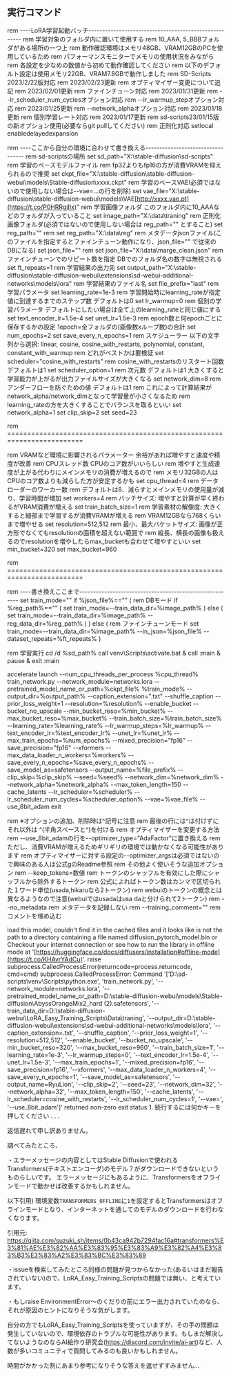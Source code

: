 ## 実行コマンド

rem ----LoRA学習起動バッチ------------------------------------------------------
rem 学習対象のフォルダ内に置いて使用する
rem 10_AAA, 5_BBBフォルダがある場所の一つ上
rem 動作確認環境はメモリ48GB、VRAM12GBのPCを使用しているため
rem パフォーマンスモニターでメモリの使用状況をみながら
rem 各設定を少なめの数値から初めて動作確認してください
rem 以下のデフォルト設定は使用メモリ22GB、VRAM7.8GBで動作しました
rem SD-Scripts 2023/2/22版対応 rem 2023/02/23更新
rem オプティマイザー変更について追記
rem 2023/02/01更新
rem ファインチューン対応
rem 2023/01/31更新
rem --lr_scheduler_num_cyclesオプション対応
rem --lr_warmup_stepオプション対応
rem 2023/01/25更新
rem --network_alphaオプション対応
rem 2023/01/18更新
rem 個別学習レート対応
rem 2023/01/17更新
rem sd-scripts23/01/15版の新オプション使用(必要ならgit pullしてください)
rem 正則化対応 setlocal enabledelayedexpansion

rem ----ここから自分の環境に合わせて書き換える----------------------------------
rem sd-scriptsの場所 set sd_path="X:\stable-diffusion\sd-scripts"
rem 学習のベースモデルファイル
rem fp32よりもfp16の方が消費VRAMを抑えられるので推奨
set ckpt_file="X:\stable-diffusion\stable-diffusion-webui\models\Stable-diffusion\xxxx.ckpt"
rem 学習のベースVAE(必須ではないので使用しない場合は--vae=...の行を削除)
set vae_file="X:\stable-diffusion\stable-diffusion-webui\models\VAE\[http://xxxx.vae.pt](https://t.co/P0HRRgjIIx)"
rem 学習画像フォルダ このフォルダ内に10_AAAなどのフォルダが入っていること set image_path="X:\data\traning"
rem 正則化画像フォルダ(必須ではないので使用しない場合は reg_path="" とすること)
set reg_path=""
rem set reg_path="X:\data\reg"
rem メタデータjsonファイル(このファイルを指定するとファインチューン動作になり、json_file="" で従来のDBになる)
set json_file=""
rem set json_file="X:\data\marge_clean.json"
rem ファインチューンでのリピート数を指定 DBでのフォルダ名の数字は無視される set ft_repeats=1 rem 学習結果の出力先
set output_path="X:\stable-diffusion\stable-diffusion-webui\extensions\sd-webui-additional-networks\models\lora"
rem 学習結果のファイル名
set file_prefix="last"
rem 学習パラメータ
set learning_rate=1e-3
rem 学習開始時にlearning_rateが指定値に到達するまでのステップ数 デフォルトは0
set lr_warmup=0
rem 個別の学習パラメータ デフォルトにしたい場合は全て上のlearning_rateと同じ値にする set text_encoder_lr=1.5e-4
set unet_lr=1.5e-3
rem epoch数と何epochごとに保存するかの設定 1epoch=全フォルダの(画像数xループ数)の合計 set num_epochs=2
set save_every_n_epochs=1
rem スケジューラー 以下の文字列から選択: linear, cosine, cosine_with_restarts, polynomial, constant, constant_with_warmup
rem どれがベストかは要検証
set scheduler="cosine_with_restarts"
rem cosine_with_restartsのリスタート回数 デフォルトは1
set scheduler_option=1
rem 次元数 デフォルトは1 大きくすると学習能力が上がるが出力ファイルサイズが大きくなる set network_dim=8
rem アンダーフローを防ぐための値 デフォルトは1
rem これによって計算結果がnetwork_alpha/network_dimとなって学習量が小さくなるため
rem learning_rateの方を大きくすることでバランスを取るといい
set network_alpha=1
set clip_skip=2
set seed=23

rem =========================================================================

rem VRAMなど環境に影響されるパラメーター 余裕があれば増やすと速度や精度が改善
rem CPUスレッド数 CPUのコア数がいいらしい
rem 増やすと生成速度が上がる代わりにメインメモリの消費が増えるので
rem メモリ32GBの人はCPUのコア数よりも減らした方が安定するかも
set cpu_thread=4 rem データローダーのワーカー数
rem デフォルトは8、減らすとメインメモリの使用量が減り、学習時間が増加
set workers=4 rem バッチサイズ: 増やすと計算が早く終わるがVRAM消費が増える
set train_batch_size=1 rem 学習素材の解像度: 大きくすると細部まで学習するが消費VRAMが増える
rem VRAM12GBなら768くらいまで増やせる
set resolution=512,512
rem 最小、最大バケットサイズ: 画像が正方形でなくてもresolutionの面積を超えない範囲で rem 縦長、横長の画像も扱えるのでresolutionを増やしたらmax_bucketも合わせて増やすといい set min_bucket=320 set max_bucket=960

rem =========================================================================

rem ----書き換えここまで--------------------------------------------------------
set train_mode="" if %json_file%=="" (
rem DBモード if %reg_path%=="" (
set train_mode=--train_data_dir=%image_path% ) else ( set train_mode=--train_data_dir=%image_path% --reg_data_dir=%reg_path% ) ) else ( rem ファインチューンモード set train_mode=--train_data_dir=%image_path% --in_json=%json_file% --dataset_repeats=%ft_repeats% )

rem 学習実行 cd /d
%sd_path% call venv\Scripts\activate.bat & call :main & pause & exit :main 

accelerate launch --num_cpu_threads_per_process %cpu_thread% train_network.py
--network_module=networks.lora
--pretrained_model_name_or_path=%ckpt_file%
%train_mode%
--output_dir=%output_path%
--caption_extension=".txt"
--shuffle_caption
--prior_loss_weight=1
--resolution=%resolution%
--enable_bucket
--bucket_no_upscale
--min_bucket_reso=%min_bucket%
--max_bucket_reso=%max_bucket%
--train_batch_size=%train_batch_size%
--learning_rate=%learning_rate%
--lr_warmup_steps=%lr_warmup%
--text_encoder_lr=%text_encoder_lr%
--unet_lr=%unet_lr%
--max_train_epochs=%num_epochs%
--mixed_precision="fp16"
--save_precision="fp16"
--xformers
--max_data_loader_n_workers=%workers%
--save_every_n_epochs=%save_every_n_epochs%
--save_model_as=safetensors
--output_name=%file_prefix%
--clip_skip=%clip_skip%
--seed=%seed%
--network_dim=%network_dim%
--network_alpha=%network_alpha%
--max_token_length=150
--cache_latents
--lr_scheduler=%scheduler%
--lr_scheduler_num_cycles=%scheduler_option%
--vae=%vae_file%
--use_8bit_adam exit

rem ※オプションの追加、削除時は^記号に注意
rem 最後の行には^は付けずにそれ以外は ^(半角スペースと^)を付ける rem オプティマイザーを変更する方法
rem --use_8bit_adamの行を--optimizer_type="AdaFactor"に置き換える
rem ただし、消費VRAMが増えるためギリギリの環境では動かなくなる可能性があります
rem オプティマイザーに対する設定の--optimizer_argsは必須ではないので興味のある人は公式gのReadme参照
rem その他よく使いそうな追加オプション
rem --keep_tokens=数値
rem トークンのシャッフルを有効にした際にシャッフルから除外するトークン
rem 公式によればトークン数はカンマで区切られた１ワード単位(usada,hikaruなら2トークン) rem webuiのトークンの概念とは異なるようなので注意(webuiではusadaはusa daと分けられて2トークン)
rem --no_metadata
rem メタデータを記録しない
rem --training_comment=""
rem コメントを埋め込む

load this model, couldn't find it in the cached files and it looks like is not the path to a directory containing a file named diffusion_pytorch_model.bin or Checkout your internet connection or see how to run the library in offline mode at '[https://huggingface.co/docs/diffusers/installation#offline-mode](https://t.co/KHAvrYAdCu)'. raise subprocess.CalledProcessError(returncode=process.returncode, cmd=cmd) subprocess.CalledProcessError: Command '['D:\\sd-scripts\\venv\\Scripts\\python.exe', 'train_network.py',
'--network_module=networks.lora',
'--pretrained_model_name_or_path=D:\\stable-diffusion-webui\\models\\Stable-diffusion\\AbyssOrangeMix2_hard (2).safetensors',
'--train_data_dir=D:\\stable-diffusion-webui\\LoRA_Easy_Training_Scripts\\Data\\traning',
'--output_dir=D:\\stable-diffusion-webui\\extensions\\sd-webui-additional-networks\\models\\lora',
'--caption_extension=.txt',
'--shuffle_caption',
'--prior_loss_weight=1',
'--resolution=512,512',
'--enable_bucket',
'--bucket_no_upscale',
'--min_bucket_reso=320',
'--max_bucket_reso=960',
'--train_batch_size=1',
'--learning_rate=1e-3',
'--lr_warmup_steps=0',
'--text_encoder_lr=1.5e-4',
'--unet_lr=1.5e-3',
'--max_train_epochs=1',
'--mixed_precision=fp16',
'--save_precision=fp16',
'--xformers',
'--max_data_loader_n_workers=4',
'--save_every_n_epochs=1',
'--save_model_as=safetensors',
'--output_name=RyuLion',
'--clip_skip=2',
'--seed=23',
'--network_dim=32',
'--network_alpha=32',
'--max_token_length=150',
'--cache_latents',
'--lr_scheduler=cosine_with_restarts',
'--lr_scheduler_num_cycles=1',
'--vae=',
'--use_8bit_adam']' returned non-zero exit status 1. 続行するには何かキーを押してください . . .

返信遅れて申し訳ありません。

調べてみたところ、

・エラーメッセージの内容としてはStable Diffusionで使われるTransformers(テキストエンコーダ)のモデル？がダウンロードできないというものらしいです。
エラーメッセージにもあるように、Transformersをオフラインモードで動かせば改善するかもしれません。

以下引用)
環境変数`TRANSFORMERS_OFFLINE`に`1`を設定するとTransformersはオフラインモードとなり、インターネットを通してのモデルのダウンロードを行わなくなります。

引用元: https://qiita.com/suzuki_sh/items/0b43ca942b7294fac16a#transformers%E3%81%AE%E3%82%AA%E3%83%95%E3%83%A9%E3%82%A4%E3%83%B3%E3%83%A2%E3%83%BC%E3%83%89

・issueを検索してみたところ同様の問題が見つからなかった(あるいはまだ報告されていない)ので、LoRA_Easy_Training_Scriptsの問題では無い、と考えています。

・もしraise EnvironmentError～のくだりの前にエラー出力されていたのなら、それが原因のヒントになりそうな気がします。

自分の方でもLoRA_Easy_Training_Scriptsを使っていますが、その手の問題は発生していないので、環境依存のトラブルな可能性があります。もしまだ解決してないようなのならAI絵作り研究会(https://discord.com/invite/ai-art)など、人数が多いコミュニティで質問してみるのも良いかもしれません。

時間がかかった割にあまり参考になりそうな答えを返せずすみません...